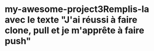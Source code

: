 # my-awesome-project3Remplis-la avec le texte "J'ai réussi à faire clone, pull et je m'apprête à faire push"
